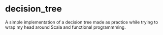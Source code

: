# decision_tree
A simple implementation of a decision tree made as practice while trying to wrap my head around Scala and functional programmming.
